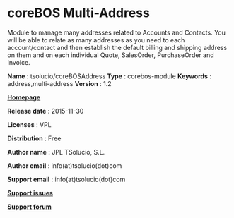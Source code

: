 coreBOS Multi-Address
=======

Module to manage many addresses related to Accounts and Contacts. You will be able to relate as many addresses as you need to each account/contact and then establish the default billing and shipping address on them and on each individual Quote, SalesOrder, PurchaseOrder and Invoice.

**Name** : tsolucio/coreBOSAddress
**Type** : corebos-module
**Keywords** : address,multi-address
**Version** : 1.2

[**Homepage**](http://corebos.org/documentation/doku.php?id=en:extensions:extensions:corebosaddress)

**Release date** : 2015-11-30

**Licenses** : VPL

**Distribution** : Free

**Author name** : JPL TSolucio, S.L.

**Author email** : info(at)tsolucio(dot)com

**Support email** : info(at)tsolucio(dot)com

[**Support issues**](https://github.com/tsolucio/coreBOSAddress)

[**Support forum**](http://discussions.corebos.org/)


